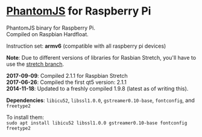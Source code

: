 # [PhantomJS](http://phantomjs.org) for Raspberry Pi

PhantomJS binary for Raspberry Pi.  
Compiled on Raspbian Hardfloat.

Instruction set: __armv6__ (compatible with all raspberry pi devices)

__Note__: Due to different versions of libraries for Rasbian Stretch, you'll have to use the [stretch branch](https://github.com/piksel/phantomjs-raspberrypi/tree/stretch).

__2017-09-09__: Compiled 2.1.1 for Raspbian Stretch  
__2017-06-26__: Compiled the first qt5 version: 2.1.1  
__2014-11-18__: Updated to a freshly compiled 1.9.8 (latest as of writing this).

__Dependencies__:
`libicu52`, `libssl1.0.0`, `gstreamer0.10-base`, `fontconfig`, and `freetype2`

To install them:  
`sudo apt install libicu52 libssl1.0.0 gstreamer0.10-base fontconfig freetype2`  
